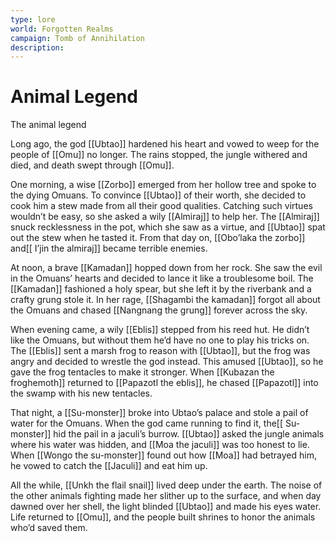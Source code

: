 ```yaml
---
type: lore
world: Forgotten Realms
campaign: Tomb of Annihilation
description:
---
```


# Animal Legend


The animal legend

Long ago, the god [[Ubtao]] hardened his heart and vowed to weep for the people of [[Omu]] no longer. The rains stopped, the jungle withered and died, and death swept through [[Omu]].

One morning, a wise [[Zorbo]] emerged from her hollow tree and spoke to the dying Omuans. To convince [[Ubtao]] of their worth, she decided to cook him a stew made from all their good qualities. Catching such virtues wouldn’t be easy, so she asked a wily [[Almiraj]] to help her. The [[Almiraj]] snuck recklessness in the pot, which she saw as a virtue, and [[Ubtao]] spat out the stew when he tasted it. From that day on, [[Obo’laka the zorbo]] and[[ I’jin the almiraj]] became terrible enemies.

At noon, a brave [[Kamadan]] hopped down from her rock. She saw the evil in the Omuans’ hearts and decided to lance it like a troublesome boil. The [[Kamadan]] fashioned a holy spear, but she left it by the riverbank and a crafty grung stole it. In her rage, [[Shagambi the kamadan]] forgot all about the Omuans and chased [[Nangnang the grung]] forever across the sky.

When evening came, a wily [[Eblis]] stepped from his reed hut. He didn’t like the Omuans, but without them he’d have no one to play his tricks on. The [[Eblis]] sent a marsh frog to reason with [[Ubtao]], but the frog was angry and decided to wrestle the god instead. This amused [[Ubtao]], so he gave the frog tentacles to make it stronger. When [[Kubazan the froghemoth]] returned to [[Papazotl the eblis]], he chased [[Papazotl]] into the swamp with his new tentacles.

That night, a [[Su-monster]] broke into Ubtao’s palace and stole a pail of water for the Omuans. When the god came running to find it, the[[ Su-monster]] hid the pail in a jaculi’s burrow. [[Ubtao]] asked the jungle animals where his water was hidden, and [[Moa the jaculi]] was too honest to lie. When [[Wongo the su-monster]] found out how [[Moa]] had betrayed him, he vowed to catch the [[Jaculi]] and eat him up.

All the while, [[Unkh the flail snail]] lived deep under the earth. The noise of the other animals fighting made her slither up to the surface, and when day dawned over her shell, the light blinded [[Ubtao]] and made his eyes water. Life returned to [[Omu]], and the people built shrines to honor the animals who’d saved them.
